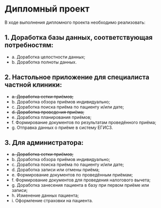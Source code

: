 # Дипломный проект

В ходе выполнения дипломного проекта необходимо реализовать:

## 1. Доработка базы данных, соответствующая потребностям:

- a. Доработка целостности данных;
- b. Доработка полноты данных.

## 2. Настольное приложение для специалиста частной клиники:

- ~~a. Доработка сетки приёмов;~~
- b. Доработка обзора приёмов индивидуально;
- c. Доработка поиска приёма по пациенту и/или дате;
- ~~d. Доработка проведения приёма;~~
- e. Доработка планирования приёмов;
- f. Формирование документов по результатам проведённого приёма;
- g. Отправка данных о приёме в систему ЕГИСЗ.

## 3. Для администратора:

- ~~a. Доработка сетки приёмов;~~
- b. Доработка обзора приёмов индивидуально;
- c. Доработка поиска приёма по пациенту и/или дате;
- d. Доработка записи или отмены приёма;
- e. Формирование документов по проведённым приёмам;
- f. Формирование документов для проведения налогового вычета;
- g. Доработка занесения пациента в базу при первом приёме или записи;
- h. Изменение данных пациента;
- i. Оформление страховки на пациента.
